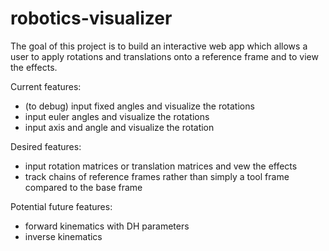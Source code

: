 # robotics-visualizer

The goal of this project is to build an interactive web app which allows a user to apply rotations and translations onto a reference frame and to view the effects.

Current features:
- (to debug) input fixed angles and visualize the rotations
- input euler angles and visualize the rotations
- input axis and angle and visualize the rotation

Desired features:
- input rotation matrices or translation matrices and vew the effects
- track chains of reference frames rather than simply a tool frame compared to the base frame

Potential future features:
- forward kinematics with DH parameters
- inverse kinematics